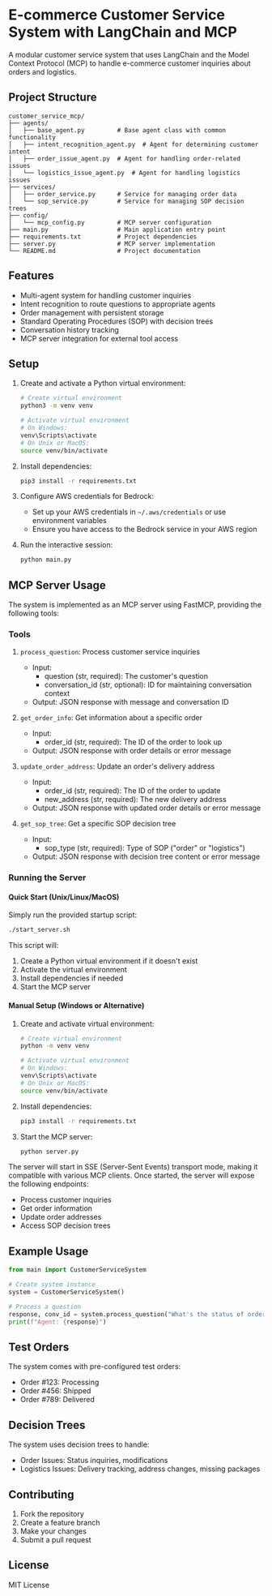 # E-commerce Customer Service System with LangChain and MCP

A modular customer service system that uses LangChain and the Model Context Protocol (MCP) to handle e-commerce customer inquiries about orders and logistics.

## Project Structure

```
customer_service_mcp/
├── agents/
│   ├── base_agent.py         # Base agent class with common functionality
│   ├── intent_recognition_agent.py  # Agent for determining customer intent
│   ├── order_issue_agent.py  # Agent for handling order-related issues
│   └── logistics_issue_agent.py  # Agent for handling logistics issues
├── services/
│   ├── order_service.py      # Service for managing order data
│   └── sop_service.py        # Service for managing SOP decision trees
├── config/
│   └── mcp_config.py         # MCP server configuration
├── main.py                   # Main application entry point
├── requirements.txt          # Project dependencies
├── server.py                 # MCP server implementation
└── README.md                 # Project documentation
```

## Features

- Multi-agent system for handling customer inquiries
- Intent recognition to route questions to appropriate agents
- Order management with persistent storage
- Standard Operating Procedures (SOP) with decision trees
- Conversation history tracking
- MCP server integration for external tool access

## Setup

1. Create and activate a Python virtual environment:
   ```bash
   # Create virtual environment
   python3 -m venv venv

   # Activate virtual environment
   # On Windows:
   venv\Scripts\activate
   # On Unix or MacOS:
   source venv/bin/activate
   ```

2. Install dependencies:
   ```bash
   pip3 install -r requirements.txt
   ```

3. Configure AWS credentials for Bedrock:
   - Set up your AWS credentials in `~/.aws/credentials` or use environment variables
   - Ensure you have access to the Bedrock service in your AWS region

3. Run the interactive session:
   ```bash
   python main.py
   ```

## MCP Server Usage

The system is implemented as an MCP server using FastMCP, providing the following tools:

### Tools

1. `process_question`: Process customer service inquiries
   - Input:
     - question (str, required): The customer's question
     - conversation_id (str, optional): ID for maintaining conversation context
   - Output: JSON response with message and conversation ID

2. `get_order_info`: Get information about a specific order
   - Input:
     - order_id (str, required): The ID of the order to look up
   - Output: JSON response with order details or error message

3. `update_order_address`: Update an order's delivery address
   - Input:
     - order_id (str, required): The ID of the order to update
     - new_address (str, required): The new delivery address
   - Output: JSON response with updated order details or error message

4. `get_sop_tree`: Get a specific SOP decision tree
   - Input:
     - sop_type (str, required): Type of SOP ("order" or "logistics")
   - Output: JSON response with decision tree content or error message

### Running the Server

#### Quick Start (Unix/Linux/MacOS)
Simply run the provided startup script:
```bash
./start_server.sh
```
This script will:
1. Create a Python virtual environment if it doesn't exist
2. Activate the virtual environment
3. Install dependencies if needed
4. Start the MCP server

#### Manual Setup (Windows or Alternative)
1. Create and activate virtual environment:
   ```bash
   # Create virtual environment
   python -m venv venv

   # Activate virtual environment
   # On Windows:
   venv\Scripts\activate
   # On Unix or MacOS:
   source venv/bin/activate
   ```

2. Install dependencies:
   ```bash
   pip3 install -r requirements.txt
   ```

3. Start the MCP server:
   ```bash
   python server.py
   ```

The server will start in SSE (Server-Sent Events) transport mode, making it compatible with various MCP clients. Once started, the server will expose the following endpoints:
- Process customer inquiries
- Get order information
- Update order addresses
- Access SOP decision trees

## Example Usage

```python
from main import CustomerServiceSystem

# Create system instance
system = CustomerServiceSystem()

# Process a question
response, conv_id = system.process_question("What's the status of order #123?")
print(f"Agent: {response}")
```

## Test Orders

The system comes with pre-configured test orders:
- Order #123: Processing
- Order #456: Shipped
- Order #789: Delivered

## Decision Trees

The system uses decision trees to handle:
- Order Issues: Status inquiries, modifications
- Logistics Issues: Delivery tracking, address changes, missing packages

## Contributing

1. Fork the repository
2. Create a feature branch
3. Make your changes
4. Submit a pull request

## License

MIT License
